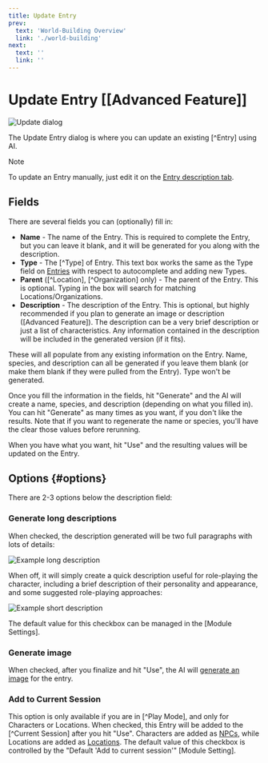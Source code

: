 ```yaml
---
title: Update Entry 
prev:
  text: 'World-Building Overview'
  link: './world-building'
next:
  text: ''
  link: ''
---
```


# Update Entry [[Advanced Feature]]
![Update dialog](/assets/images/generate-dialog.webp)

The Update Entry dialog is where you can update an existing [^Entry] using AI.  

> [!NOTE]
> To update an Entry manually, just edit it on the [Entry description tab](/reference/world-building/content/entry/description).

## Fields
There are several fields you can (optionally) fill in:
- **Name** - The name of the Entry.  This is required to complete the Entry, but you can leave it blank, and it will be generated for you along with the description.
- **Type** - The [^Type] of Entry. This text box works the same as the Type field on [Entries](/reference/world-building/content/entry) with respect to autocomplete and adding new Types.
- **Parent** ([^Location], [^Organization] only) - The parent of the Entry.  This is optional.  Typing in the box will search for matching Locations/Organizations.
- **Description** - The description of the Entry.  This is optional, but highly recommended if you plan to generate an image or description ([Advanced Feature]).  The description can be a very brief description or just a list of characteristics.  Any information contained in the description will be included in the generated version (if it fits).

These will all populate from any existing information on the Entry.  Name, species, and description can all be generated if you leave them blank (or make them blank if they were pulled from the Entry).  Type won't be generated.

Once you fill the information in the fields, hit "Generate" and the AI will create a name, species, and description (depending on what you filled in).  You can hit "Generate" as many times as you want, if you don't like the results.  Note that if you want to regenerate the name or species, you'll have the clear those values before rerunning.

When you have what you want, hit "Use" and the resulting values will be updated on the Entry.

## Options {#options}
There are 2-3 options below the description field:

### Generate long descriptions
When checked, the description generated will be two full paragraphs with lots of details:

![Example long description](/assets/images/generate-long-description.webp)

When off, it will simply create a quick description useful for role-playing the character, including a brief description of their personality and appearance, and some suggested role-playing approaches:

![Example short description](/assets/images/generate-short-description.webp)

The default value for this checkbox can be managed in the [Module Settings].

### Generate image
When checked, after you finalize and hit "Use", the AI will [generate an image](/reference/world-building/image-generation) for the entry.

### Add to Current Session
This option is only available if you are in [^Play Mode], and only for Characters or Locations.  When checked, this Entry will be added to the [^Current Session] after you hit "Use".  Characters are added as [NPCs](/reference/campaign-mgt/content/session/npcs), while Locations are added as [Locations](/reference/campaign-mgt/content/session/locations).  The default value of this checkbox is controlled by the "Default 'Add to current session'" [Module Setting].


